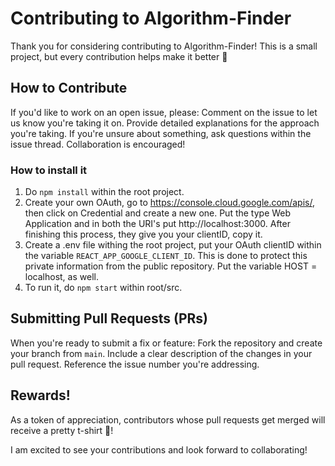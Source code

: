 # Contributing to Algorithm-Finder
Thank you for considering contributing to Algorithm-Finder! This is a small project, but every contribution helps make it better 🎀

## How to Contribute
If you'd like to work on an open issue, please:
Comment on the issue to let us know you're taking it on.
Provide detailed explanations for the approach you're taking.
If you're unsure about something, ask questions within the issue thread. Collaboration is encouraged!


### How to install it
1. Do `npm install` within the root project.
2. Create your own OAuth, go to https://console.cloud.google.com/apis/, then click on Credential and create a new one.
   Put the type Web Application and in both the URI's put http://localhost:3000. After finishing this process, they give you
   your clientID, copy it.
3. Create a .env file withing the root project, 
   put your OAuth clientID within the variable `REACT_APP_GOOGLE_CLIENT_ID`. This is done to protect this private 
   information from the public repository. Put the variable HOST = localhost, as well. 
4. To run it, do `npm start` within root/src.


## Submitting Pull Requests (PRs)
When you're ready to submit a fix or feature:
Fork the repository and create your branch from `main`.
Include a clear description of the changes in your pull request.
Reference the issue number you're addressing.

## Rewards!
As a token of appreciation, contributors whose pull requests get merged will receive a pretty t-shirt 🎉! 

I am excited to see your contributions and look forward to collaborating!
